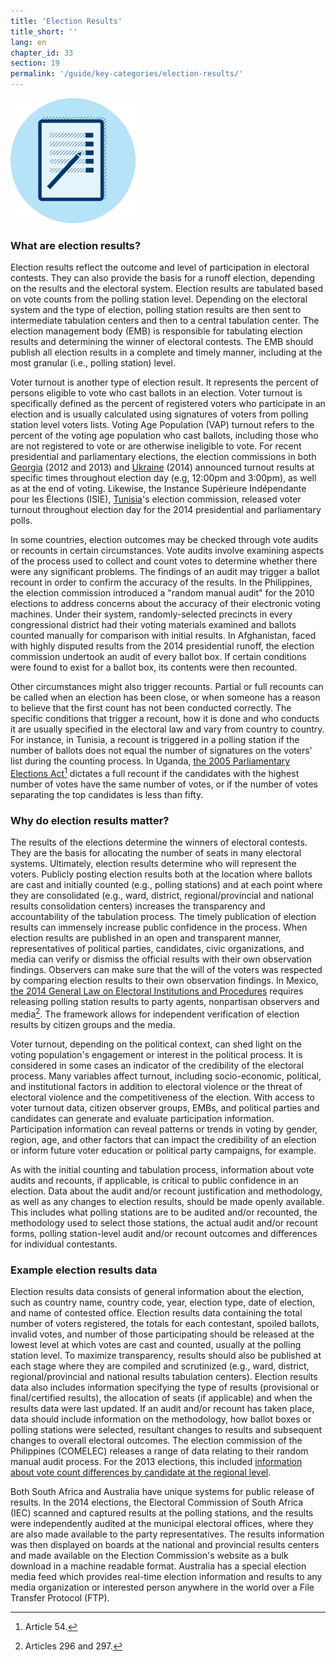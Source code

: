 ```yaml
---
title: 'Election Results'
title_short: ''
lang: en
chapter_id: 33
section: 19
permalink: '/guide/key-categories/election-results/'
---
```


![Election Results](/assets/images/inventory/categories/election-results-official-final.png)

### What are election results?

Election results reflect the outcome and level of participation in electoral contests. They can also provide the basis for a runoff election, depending on the results and the electoral system. Election results are tabulated based on vote counts from the polling station level. Depending on the electoral system and the type of election, polling station results are then sent to intermediate tabulation centers and then to a central tabulation center. The election management body (EMB) is responsible for tabulating election results and determining the winner of electoral contests. The EMB should publish all election results in a complete and timely manner, including at the most granular (i.e., polling station) level.

Voter turnout is another type of election result. It represents the percent of persons eligible to vote who cast ballots in an election. Voter turnout is specifically defined as the percent of registered voters who participate in an election and is usually calculated using signatures of voters from polling station level voters lists. Voting Age Population (VAP) turnout refers to the percent of the voting age population who cast ballots, including those who are not registered to vote or are otherwise ineligible to vote. For recent presidential and parliamentary elections, the election commissions in both [Georgia](http://cesko02-01.itdc.ge/en/mediisatvis-4-ge/pres-relizebi-13-ge/informacia-kenchisyris-mimdinareobis-da-amomrchevelta-aqtivobis-shesaxeb-1200-st-is-mdgomareobit.page) (2012 and 2013) and [Ukraine](http://www.cvk.gov.ua/pls/vp2014/WP063?pt00_t001f01=702&PT001F01=702) (2014) announced turnout results at specific times throughout election day (e.g, 12:00pm and 3:00pm), as well as at the end of voting. Likewise, the Instance Supérieure Indépendante pour les Élections (ISIE), [Tunisia](http://www.isie.tn/ar/communiques-ar/%D8%A7%D9%84%D8%B1%D8%A6%D8%A7%D8%B3%D9%8A%D8%A9-%D9%86%D8%B3%D8%A8%D8%A9-%D9%85%D8%B4%D8%A7%D8%B1%D9%83%D8%A9-%D8%A8%D9%84%D8%BA%D8%AA-53-7/)'s election commission, released voter turnout throughout election day for the 2014 presidential and parliamentary polls.

In some countries, election outcomes may be checked through vote audits or recounts in certain circumstances. Vote audits involve examining aspects of the process used to collect and count votes to determine whether there were any significant problems. The findings of an audit may trigger a ballot recount in order to confirm the accuracy of the results. In the Philippines, the election commission introduced a "random manual audit" for the 2010 elections to address concerns about the accuracy of their electronic voting machines. Under their system, randomly-selected precincts in every congressional district had their voting materials examined and ballots counted manually for comparison with initial results. In Afghanistan, faced with highly disputed results from the 2014 presidential runoff, the election commission undertook an audit of every ballot box. If certain conditions were found to exist for a ballot box, its contents were then recounted.

Other circumstances might also trigger recounts. Partial or full recounts can be called when an election has been close, or when someone has a reason to believe that the first count has not been conducted correctly. The specific conditions that trigger a recount, how it is done and who conducts it are usually specified in the electoral law and vary from country to country. For instance, in Tunisia, a recount is triggered in a polling station if the number of ballots does not equal the number of signatures on the voters' list during the counting process. In Uganda, [the 2005 Parliamentary Elections Act](http://aceproject.org/ero-en/regions/africa/UG/uganda-parliamentary-elections-act-2005/)[^1] dictates a full recount if the candidates with the highest number of votes have the same number of votes, or if the number of votes separating the top candidates is less than fifty.

### Why do election results matter?

The results of the elections determine the winners of electoral contests. They are the basis for allocating the number of seats in many electoral systems. Ultimately, election results determine who will represent the voters. Publicly posting election results both at the location where ballots are cast and initially counted (e.g., polling stations) and at each point where they are consolidated (e.g., ward, district, regional/provincial and national results consolidation centers) increases the transparency and accountability of the tabulation process. The timely publication of election results can immensely increase public confidence in the process. When election results are published in an open and transparent manner, representatives of political parties, candidates, civic organizations, and media can verify or dismiss the official results with their own observation findings. Observers can make sure that the will of the voters was respected by comparing election results to their own observation findings. In Mexico, [the 2014 General Law on Electoral Institutions and Procedures](http://portales.te.gob.mx/ccje/sites/default/files/GENERAL%20LAW%20ON%20ELECTORAL%20INSTITUTIONS%20AND%20PROCEDURES.pdf) requires releasing polling station results to party agents, nonpartisan observers and media[^2]. The framework allows for independent verification of election results by citizen groups and the media.

Voter turnout, depending on the political context, can shed light on the voting population's engagement or interest in the political process. It is considered in some cases an indicator of the credibility of the electoral process. Many variables affect turnout, including socio-economic, political, and institutional factors in addition to electoral violence or the threat of electoral violence and the competitiveness of the election. With access to voter turnout data, citizen observer groups, EMBs, and political parties and candidates can generate and evaluate participation information. Participation information can reveal patterns or trends in voting by gender, region, age, and other factors that can impact the credibility of an election or inform future voter education or political party campaigns, for example.

As with the initial counting and tabulation process, information about vote audits and recounts, if applicable, is critical to public confidence in an election. Data about the audit and/or recount justification and methodology, as well as any changes to election results, should be made openly available. This includes what polling stations are to be audited and/or recounted, the methodology used to select those stations, the actual audit and/or recount forms, polling station-level audit and/or recount outcomes and differences for individual contestants.

### Example election results data

Election results data consists of general information about the election, such as country name, country code, year, election type, date of election, and name of contested office. Election results data containing the total number of voters registered, the totals for each contestant, spoiled ballots, invalid votes, and number of those participating should be released at the lowest level at which votes are cast and counted, usually at the polling station level. To maximize transparency, results should also be published at each stage where they are compiled and scrutinized (e.g., ward, district, regional/provincial and national results tabulation centers). Election results data also includes information specifying the type of results (provisional or final/certified results), the allocation of seats (if applicable) and when the results data were last updated. If an audit and/or recount has taken place, data should include information on the methodology, how ballot boxes or polling stations were selected, resultant changes to results and subsequent changes to overall electoral outcomes. The election commission of the Philippines (COMELEC) releases a range of data relating to their random manual audit process. For the 2013 elections, this included [information about vote count differences by candidate at the regional level](http://www.comelec.gov.ph/?r=Archives/RegularElections/2013NLE/RandomManualAudit/RandomManualAuditReport2013/RMAVarianceSummReport).

Both South Africa and Australia have unique systems for public release of results. In the 2014 elections, the Electoral Commission of South Africa (IEC) scanned and captured results at the polling stations, and the results were independently audited at the municipal electoral offices, where they are also made available to the party representatives. The results information was then displayed on boards at the national and provincial results centers and made available on the Election Commission's website as a bulk download in a machine readable format. Australia has a special election media feed which provides real-time election information and results to any media organization or interested person anywhere in the world over a File Transfer Protocol (FTP).

[^1]: Article 54.
[^2]: Articles 296 and 297.
